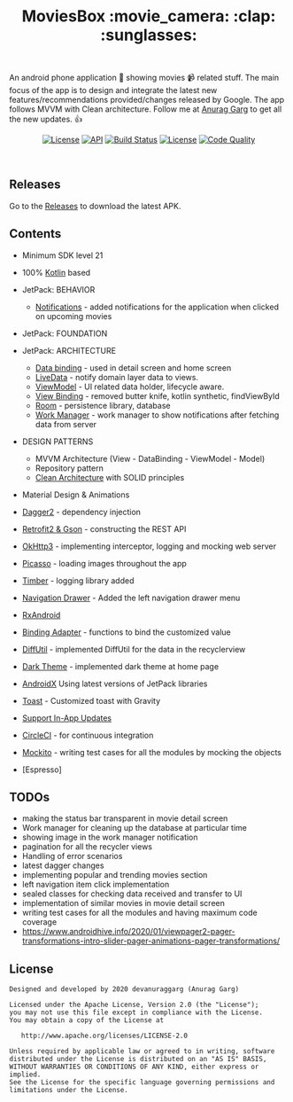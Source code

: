 <h1 align="center">MoviesBox :movie_camera: :clap: :sunglasses:</h1><br>

An android phone application :iphone: showing movies :video_camera: related stuff. The main focus of the app is to design and integrate the latest new features/recommendations provided/changes released by Google. The app follows MVVM with Clean architecture. Follow me at [Anurag Garg](https://github.com/DevAnuragGarg) to get all the new updates. :thumbsup: <br>

<p align="center">
  <a href="https://opensource.org/licenses/Apache-2.0"><img alt="License" src="https://img.shields.io/badge/License-Apache%202.0-blue.svg"/></a>
  <a href="https://android-arsenal.com/api?level=21"><img alt="API" src="https://img.shields.io/badge/API-21%2B-brightgreen.svg?style=flat"/></a>
  <a href="https://github.com/DevAnuragGarg/MovieBox/actions"><img alt="Build Status" src="https://github.com/DevAnuragGarg/MovieBox/workflows/Android%20CI/badge.svg"/></a> 
  <a href="https://github.com/DevAnuragGarg"><img alt="License" src="https://img.shields.io/static/v1?label=GitHub&message=DevAnuragGarg&color=C51162"/></a> 
  <a href="https://app.codacy.com/manual/DevAnuragGarg/MovieBox?utm_source=github.com&utm_medium=referral&utm_content=DevAnuragGarg/MovieBox&utm_campaign=Badge_Grade_Dashboard"><img alt="Code Quality" src="https://api.codacy.com/project/badge/Grade/f001fda745ed4f918e16f27b9594c9fa"/></a> 
</p><br>

## Releases
Go to the [Releases](https://github.com/DevAnuragGarg/MovieBox/releases) to download the latest APK.

## Contents
- Minimum SDK level 21
- 100% [Kotlin](https://kotlinlang.org/) based
- JetPack: BEHAVIOR
  - [Notifications](https://developer.android.com/guide/topics/ui/notifiers/notifications) - added notifications for the application when clicked on upcoming movies
- JetPack: FOUNDATION
- JetPack: ARCHITECTURE
  - [Data binding](https://developer.android.com/topic/libraries/data-binding) - used in detail screen and home screen
  - [LiveData](https://developer.android.com/topic/libraries/architecture/livedata) - notify domain layer data to views.
  - [ViewModel](https://developer.android.com/topic/libraries/architecture/viewmodel) - UI related data holder, lifecycle aware.
  - [View Binding](https://developer.android.com/topic/libraries/view-binding) - removed butter knife, kotlin synthetic, findViewById
  - [Room](https://developer.android.com/topic/libraries/architecture/room) - persistence library, database  
  - [Work Manager](https://developer.android.com/topic/libraries/architecture/workmanager) - work manager to show notifications after fetching data from server
 
- DESIGN PATTERNS
  - MVVM Architecture (View - DataBinding - ViewModel - Model)
  - Repository pattern
  - [Clean Architecture](https://blog.cleancoder.com/uncle-bob/2012/08/13/the-clean-architecture.html) with SOLID principles
- Material Design & Animations
- [Dagger2](https://github.com/google/dagger) - dependency injection
- [Retrofit2 & Gson](https://github.com/square/retrofit) - constructing the REST API
- [OkHttp3](https://github.com/square/okhttp) - implementing interceptor, logging and mocking web server
- [Picasso](hhttps://github.com/square/picasso) - loading images throughout the app
- [Timber](https://github.com/JakeWharton/timber) - logging library added
- [Navigation Drawer](https://developer.android.com/guide/navigation/navigation-ui) - Added the left navigation drawer menu
- [RxAndroid](https://github.com/ReactiveX/RxAndroid)
- [Binding Adapter](https://developer.android.com/topic/libraries/data-binding/binding-adapters) - functions to bind the customized value
- [DiffUtil](https://developer.android.com/reference/androidx/recyclerview/widget/DiffUtil) - implemented DiffUtil for the data in the recyclerview
- [Dark Theme](https://developer.android.com/guide/topics/ui/look-and-feel/darktheme) - implemented dark theme at home page
- [AndroidX](https://developer.android.com/jetpack/androidx) Using latest versions of JetPack libraries
- [Toast](https://developer.android.com/guide/topics/ui/notifiers/toasts) - Customized toast with Gravity
- [Support In-App Updates](https://developer.android.com/guide/app-bundle/in-app-updates)
- [CircleCI](https://circleci.com/) - for continuous integration
- [Mockito](https://site.mockito.org) - writing test cases for all the modules by mocking the objects
- [Espresso]

## TODOs
- making the status bar transparent in movie detail screen
- Work manager for cleaning up the database at particular time
- showing image in the work manager notification
- pagination for all the recycler views
- Handling of error scenarios
- latest dagger changes
- implementing popular and trending movies section
- left navigation item click implementation
- sealed classes for checking data received and transfer to UI
- implementation of similar movies in movie detail screen
- writing test cases for all the modules and having maximum code coverage 
- https://www.androidhive.info/2020/01/viewpager2-pager-transformations-intro-slider-pager-animations-pager-transformations/

## License
```
Designed and developed by 2020 devanuraggarg (Anurag Garg)

Licensed under the Apache License, Version 2.0 (the "License");
you may not use this file except in compliance with the License.
You may obtain a copy of the License at

   http://www.apache.org/licenses/LICENSE-2.0

Unless required by applicable law or agreed to in writing, software
distributed under the License is distributed on an "AS IS" BASIS,
WITHOUT WARRANTIES OR CONDITIONS OF ANY KIND, either express or implied.
See the License for the specific language governing permissions and
limitations under the License.
```
